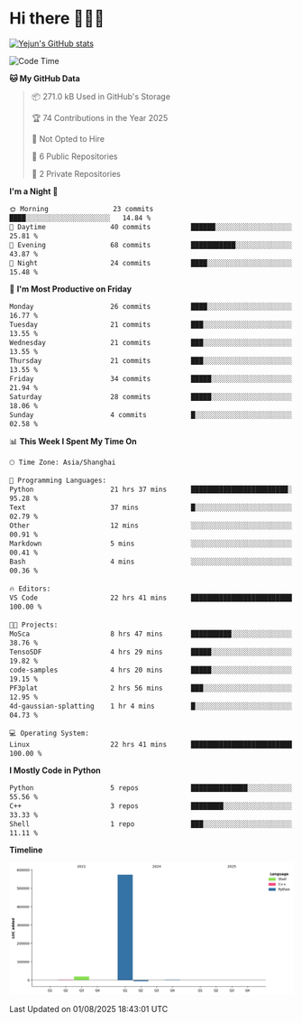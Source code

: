 # Hi there 👋👋👋


<!-- <img height="195px" src="https://github-readme-stats.vercel.app/api?username=yejun688&count_private=true&show_icons=true&hide_rank=true&title_color=0969da&bg_color=ffffff00&text_color=57606a&disable_animations=true"><img height="195px" src="https://github-readme-stats.vercel.app/api/top-langs?username=yejun688&layout=compact&title_color=0969da&bg_color=ffffff00&text_color=57606a"> -->

[![Yejun's GitHub stats](https://github-readme-stats.vercel.app/api?username=yejun688)](https://github.com/yejun688/github-readme-stats)

<!---
yejun688/yejun688 is a ✨ special ✨ repository because its `README.md` (this file) appears on your GitHub profile.
You can click the Preview link to take a look at your changes.
--->

<!--START_SECTION:waka-->
![Code Time](http://img.shields.io/badge/Code%20Time-1%2C502%20hrs%2030%20mins-blue)

**🐱 My GitHub Data** 

> 📦 271.0 kB Used in GitHub's Storage 
 > 
> 🏆 74 Contributions in the Year 2025
 > 
> 🚫 Not Opted to Hire
 > 
> 📜 6 Public Repositories 
 > 
> 🔑 2 Private Repositories 
 > 
**I'm a Night 🦉** 

```text
🌞 Morning                23 commits          ████░░░░░░░░░░░░░░░░░░░░░   14.84 % 
🌆 Daytime                40 commits          ██████░░░░░░░░░░░░░░░░░░░   25.81 % 
🌃 Evening                68 commits          ███████████░░░░░░░░░░░░░░   43.87 % 
🌙 Night                  24 commits          ████░░░░░░░░░░░░░░░░░░░░░   15.48 % 
```
📅 **I'm Most Productive on Friday** 

```text
Monday                   26 commits          ████░░░░░░░░░░░░░░░░░░░░░   16.77 % 
Tuesday                  21 commits          ███░░░░░░░░░░░░░░░░░░░░░░   13.55 % 
Wednesday                21 commits          ███░░░░░░░░░░░░░░░░░░░░░░   13.55 % 
Thursday                 21 commits          ███░░░░░░░░░░░░░░░░░░░░░░   13.55 % 
Friday                   34 commits          █████░░░░░░░░░░░░░░░░░░░░   21.94 % 
Saturday                 28 commits          █████░░░░░░░░░░░░░░░░░░░░   18.06 % 
Sunday                   4 commits           █░░░░░░░░░░░░░░░░░░░░░░░░   02.58 % 
```


📊 **This Week I Spent My Time On** 

```text
🕑︎ Time Zone: Asia/Shanghai

💬 Programming Languages: 
Python                   21 hrs 37 mins      ████████████████████████░   95.28 % 
Text                     37 mins             █░░░░░░░░░░░░░░░░░░░░░░░░   02.79 % 
Other                    12 mins             ░░░░░░░░░░░░░░░░░░░░░░░░░   00.91 % 
Markdown                 5 mins              ░░░░░░░░░░░░░░░░░░░░░░░░░   00.41 % 
Bash                     4 mins              ░░░░░░░░░░░░░░░░░░░░░░░░░   00.36 % 

🔥 Editors: 
VS Code                  22 hrs 41 mins      █████████████████████████   100.00 % 

🐱‍💻 Projects: 
MoSca                    8 hrs 47 mins       ██████████░░░░░░░░░░░░░░░   38.76 % 
TensoSDF                 4 hrs 29 mins       █████░░░░░░░░░░░░░░░░░░░░   19.82 % 
code-samples             4 hrs 20 mins       █████░░░░░░░░░░░░░░░░░░░░   19.15 % 
PF3plat                  2 hrs 56 mins       ███░░░░░░░░░░░░░░░░░░░░░░   12.95 % 
4d-gaussian-splatting    1 hr 4 mins         █░░░░░░░░░░░░░░░░░░░░░░░░   04.73 % 

💻 Operating System: 
Linux                    22 hrs 41 mins      █████████████████████████   100.00 % 
```

**I Mostly Code in Python** 

```text
Python                   5 repos             ██████████████░░░░░░░░░░░   55.56 % 
C++                      3 repos             ████████░░░░░░░░░░░░░░░░░   33.33 % 
Shell                    1 repo              ███░░░░░░░░░░░░░░░░░░░░░░   11.11 % 
```



**Timeline**

![Lines of Code chart](https://raw.githubusercontent.com/yejun688/yejun688/main/assets/bar_graph.png)


 Last Updated on 01/08/2025 18:43:01 UTC
<!--END_SECTION:waka-->
